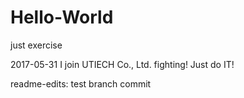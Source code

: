 # Hello-World
just exercise

2017-05-31 I join UTIECH Co., Ltd.  fighting!
Just do IT!

readme-edits:   test branch commit

